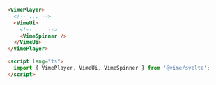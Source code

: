 ```html {5,10} title="example.svelte"
<VimePlayer>
  <!-- ... -->
  <VimeUi>
    <!-- ... -->
    <VimeSpinner />
  </VimeUi>
</VimePlayer>

<script lang="ts">
  import { VimePlayer, VimeUi, VimeSpinner } from '@vime/svelte';
</script>
```

